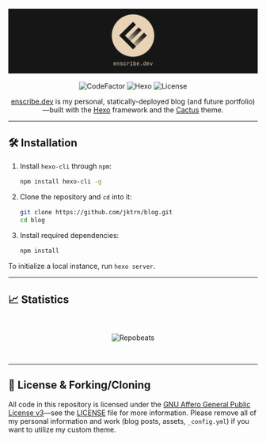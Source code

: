 <div align="center">

![Banner]

![CodeFactor]
![Hexo]
![License]

[enscribe.dev](https://enscribe.dev) is my personal, statically-deployed blog (and future portfolio)—built with the [Hexo](https://hexo.io) framework and the [Cactus](https://github.com/probberechts/hexo-theme-cactus) theme.

</div>

---

## 🛠️ Installation

1. Install `hexo-cli` through `npm`:

    ```sh
    npm install hexo-cli -g
    ```

2. Clone the repository and `cd` into it:

    ```sh
    git clone https://github.com/jktrn/blog.git
    cd blog
    ```

3. Install required dependencies:

    ```sh
    npm install
    ```

To initialize a local instance, run `hexo server`.

---

## 📈 Statistics

<div align="center">
<br>

![Repobeats]

<br>
</div>

---

## 📝 License & Forking/Cloning

All code in this repository is licensed under the [GNU Affero General Public License v3](https://www.gnu.org/licenses/agpl-3.0.en.html)—see the [LICENSE](LICENSE) file for more information. Please remove all of my personal information and work (blog posts, assets, `_config.yml`) if you want to utilize my custom theme.

[Banner]: /source/asset/banner/banner-readme.png
[CodeFactor]: https://img.shields.io/codefactor/grade/github/jktrn/blog?color=5d5449&logo=codefactor&logoColor=fff&style=for-the-badge
[Hexo]: https://img.shields.io/github/package-json/dependency-version/jktrn/blog/hexo?color=756a5b&logo=hexo&logoColor=fff&style=for-the-badge
[License]: https://img.shields.io/github/license/jktrn/blog?color=8c7f6d&logo=github&logoColor=fff&style=for-the-badge
[RepoBeats]: https://repobeats.axiom.co/api/embed/3298dbb0d8e1a8e7d792e72426ab2c328f547b24.svg